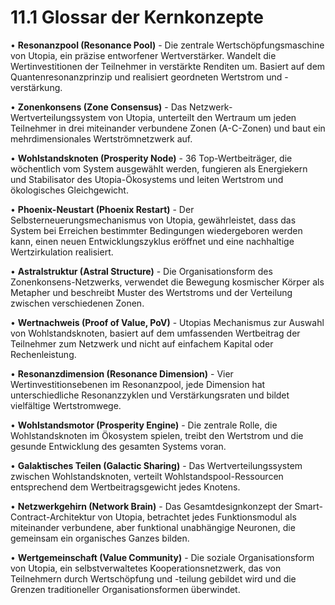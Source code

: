 # 11.1 Glossar der Kernkonzepte

• **Resonanzpool (Resonance Pool)** - Die zentrale Wertschöpfungsmaschine von Utopia, ein präzise entworfener Wertverstärker. Wandelt die Wertinvestitionen der Teilnehmer in verstärkte Renditen um. Basiert auf dem Quantenresonanzprinzip und realisiert geordneten Wertstrom und -verstärkung.

• **Zonenkonsens (Zone Consensus)** - Das Netzwerk-Wertverteilungssystem von Utopia, unterteilt den Wertraum um jeden Teilnehmer in drei miteinander verbundene Zonen (A-C-Zonen) und baut ein mehrdimensionales Wertströmnetzwerk auf.

• **Wohlstandsknoten (Prosperity Node)** - 36 Top-Wertbeiträger, die wöchentlich vom System ausgewählt werden, fungieren als Energiekern und Stabilisator des Utopia-Ökosystems und leiten Wertstrom und ökologisches Gleichgewicht.

• **Phoenix-Neustart (Phoenix Restart)** - Der Selbsterneuerungsmechanismus von Utopia, gewährleistet, dass das System bei Erreichen bestimmter Bedingungen wiedergeboren werden kann, einen neuen Entwicklungszyklus eröffnet und eine nachhaltige Wertzirkulation realisiert.

• **Astralstruktur (Astral Structure)** - Die Organisationsform des Zonenkonsens-Netzwerks, verwendet die Bewegung kosmischer Körper als Metapher und beschreibt Muster des Wertstroms und der Verteilung zwischen verschiedenen Zonen.

• **Wertnachweis (Proof of Value, PoV)** - Utopias Mechanismus zur Auswahl von Wohlstandsknoten, basiert auf dem umfassenden Wertbeitrag der Teilnehmer zum Netzwerk und nicht auf einfachem Kapital oder Rechenleistung.

• **Resonanzdimension (Resonance Dimension)** - Vier Wertinvestitionsebenen im Resonanzpool, jede Dimension hat unterschiedliche Resonanzzyklen und Verstärkungsraten und bildet vielfältige Wertstromwege.

• **Wohlstandsmotor (Prosperity Engine)** - Die zentrale Rolle, die Wohlstandsknoten im Ökosystem spielen, treibt den Wertstrom und die gesunde Entwicklung des gesamten Systems voran.

• **Galaktisches Teilen (Galactic Sharing)** - Das Wertverteilungssystem zwischen Wohlstandsknoten, verteilt Wohlstandspool-Ressourcen entsprechend dem Wertbeitragsgewicht jedes Knotens.

• **Netzwerkgehirn (Network Brain)** - Das Gesamtdesignkonzept der Smart-Contract-Architektur von Utopia, betrachtet jedes Funktionsmodul als miteinander verbundene, aber funktional unabhängige Neuronen, die gemeinsam ein organisches Ganzes bilden.

• **Wertgemeinschaft (Value Community)** - Die soziale Organisationsform von Utopia, ein selbstverwaltetes Kooperationsnetzwerk, das von Teilnehmern durch Wertschöpfung und -teilung gebildet wird und die Grenzen traditioneller Organisationsformen überwindet.